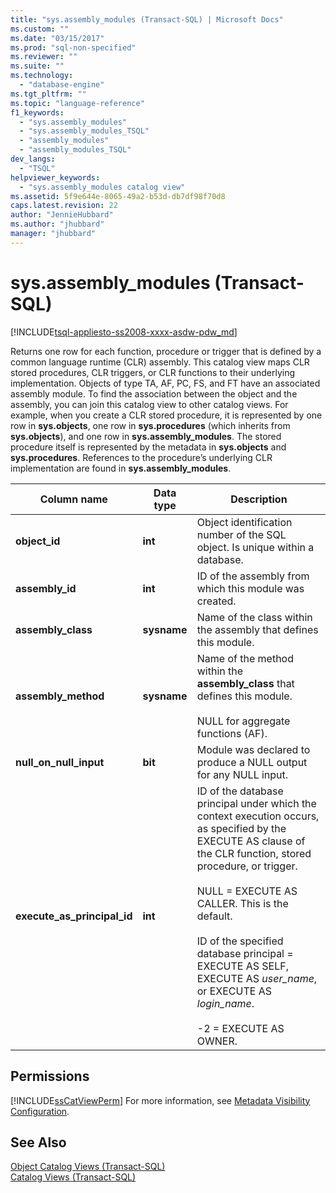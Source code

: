 ```yaml
---
title: "sys.assembly_modules (Transact-SQL) | Microsoft Docs"
ms.custom: ""
ms.date: "03/15/2017"
ms.prod: "sql-non-specified"
ms.reviewer: ""
ms.suite: ""
ms.technology: 
  - "database-engine"
ms.tgt_pltfrm: ""
ms.topic: "language-reference"
f1_keywords: 
  - "sys.assembly_modules"
  - "sys.assembly_modules_TSQL"
  - "assembly_modules"
  - "assembly_modules_TSQL"
dev_langs: 
  - "TSQL"
helpviewer_keywords: 
  - "sys.assembly_modules catalog view"
ms.assetid: 5f9e644e-8065-49a2-b53d-db7df98f70d8
caps.latest.revision: 22
author: "JennieHubbard"
ms.author: "jhubbard"
manager: "jhubbard"
---
```

# sys.assembly_modules (Transact-SQL)
[!INCLUDE[tsql-appliesto-ss2008-xxxx-asdw-pdw_md](../../includes/tsql-appliesto-ss2008-xxxx-asdw-pdw-md.md)]

  Returns one row for each function, procedure or trigger that is defined by a common language runtime (CLR) assembly. This catalog view maps CLR stored procedures, CLR triggers, or CLR functions to their underlying implementation. Objects of type TA, AF, PC, FS, and FT have an associated assembly module. To find the association between the object and the assembly, you can join this catalog view to other catalog views. For example, when you create a CLR stored procedure, it is represented by one row in **sys.objects**, one row in **sys.procedures** (which inherits from **sys.objects**), and one row in **sys.assembly_modules**. The stored procedure itself is represented by the metadata in **sys.objects** and **sys.procedures**. References to the procedure’s underlying CLR implementation are found in **sys.assembly_modules**.  
  
|Column name|Data type|Description|  
|-----------------|---------------|-----------------|  
|**object_id**|**int**|Object identification number of the SQL object. Is unique within a database.|  
|**assembly_id**|**int**|ID of the assembly from which this module was created.|  
|**assembly_class**|**sysname**|Name of the class within the assembly that defines this module.|  
|**assembly_method**|**sysname**|Name of the method within the **assembly_class** that defines this module.<br /><br /> NULL for aggregate functions (AF).|  
|**null_on_null_input**|**bit**|Module was declared to produce a NULL output for any NULL input.|  
|**execute_as_principal_id**|**int**|ID of the database principal under which the context execution occurs, as specified by the EXECUTE AS clause of the CLR function, stored procedure, or trigger.<br /><br /> NULL = EXECUTE AS CALLER. This is the default.<br /><br /> ID of the specified database principal = EXECUTE AS SELF, EXECUTE AS *user_name*, or EXECUTE AS *login_name*.<br /><br /> -2 = EXECUTE AS OWNER.|  
  
## Permissions  
 [!INCLUDE[ssCatViewPerm](../../includes/sscatviewperm-md.md)] For more information, see [Metadata Visibility Configuration](../../relational-databases/security/metadata-visibility-configuration.md).  
  
## See Also  
 [Object Catalog Views &#40;Transact-SQL&#41;](../../relational-databases/system-catalog-views/object-catalog-views-transact-sql.md)   
 [Catalog Views &#40;Transact-SQL&#41;](../../relational-databases/system-catalog-views/catalog-views-transact-sql.md)  
  
  